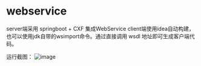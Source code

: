 # webservice
server端采用 springboot + CXF 集成WebService
client端使用idea自动构建，也可以使用jdk自带的wsimport命令。通过直接调用 wsdl 地址即可生成客户端代码。

运行截图：
![image](webservice/client/src/example/pic/微信截图_20220214135800.png)
